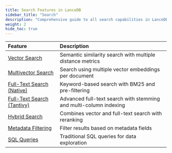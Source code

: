 ```yaml
---
title: Search Features in LanceDB
sidebar_title: "Search"
description: "Comprehensive guide to all search capabilities in LanceDB including vector search, full-text search, hybrid search, and more."
weight: 2
hide_toc: true
---
```


| Feature | Description |
|:---------------|:------------|
| [Vector Search](/docs/concepts/search/vector-search/) | Semantic similarity search with multiple distance metrics |
| [Multivector Search](/docs/concepts/search/multivector-search/) | Search using multiple vector embeddings per document |
| [Full-Text Search (Native)](/docs/concepts/search/full-text-search/) | Keyword-based search with BM25 and pre-filtering |
| [Full-Text Search (Tantivy)](/docs/concepts/search/full-text-search-tantivy/) | Advanced full-text search with stemming and multi-column indexing |
| [Hybrid Search](/docs/concepts/search/hybrid-search/) | Combines vector and full-text search with reranking |
| [Metadata Filtering](/docs/concepts/search/filtering/) | Filter results based on metadata fields |
| [SQL Queries](/docs/concepts/search/sql-queries/) | Traditional SQL queries for data exploration |
